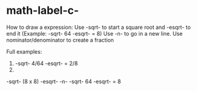 math-label-c-
=============

How to draw a expression:
Use -sqrt- to start a square root and -esqrt- to end it (Example: -sqrt- 64 -esqrt- = 8)
Use -n- to go in a new line.
Use nominator/denominator to create a fraction

Full examples:
1. -sqrt- 4/64 -esqrt- = 2/8
2.
-sqrt- (8 x 8) -esqrt- -n-
-sqrt- 64 -esqrt- = 8
